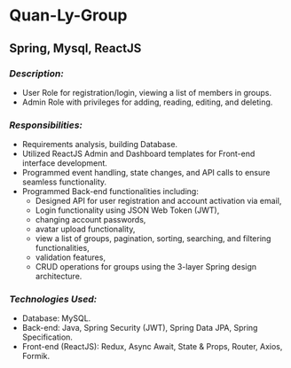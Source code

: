 # Quan-Ly-Group
## Spring, Mysql, ReactJS

### *Description:* 
- User Role for registration/login, viewing a list of members in groups.
- Admin Role with privileges for adding, reading, editing, and deleting.
### *Responsibilities:* 
- Requirements analysis, building Database.
- Utilized ReactJS Admin and Dashboard templates for Front-end interface development.
- Programmed event handling, state changes, and API calls to ensure seamless functionality.
- Programmed Back-end functionalities including:
    - Designed API for user registration and account activation via email,
    - Login functionality using JSON Web Token (JWT),
    - changing account passwords,
    - avatar upload functionality,
    - view a list of groups, pagination, sorting, searching, and filtering functionalities,
    - validation features,
    - CRUD operations for groups using the 3-layer Spring design architecture.
### *Technologies Used:*
- Database: MySQL.
- Back-end: Java, Spring Security (JWT), Spring Data JPA, Spring Specification.
- Front-end (ReactJS): Redux, Async Await, State & Props, Router, Axios, Formik.

